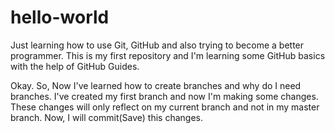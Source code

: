 # hello-world
Just learning how to use Git, GitHub and also trying to become a better programmer. This is my first repository and I'm learning some GitHub basics with the help of GitHub Guides.

Okay. So, Now I've learned how to create branches and why do I need branches. I've created my first branch and now I'm making some changes. These changes will only reflect on my current branch and not in my master branch. Now, I will commit(Save) this changes.
